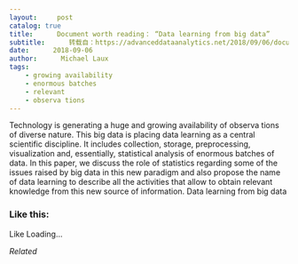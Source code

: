 ```yaml
---
layout:     post
catalog: true
title:      Document worth reading： “Data learning from big data”
subtitle:      转载自：https://advanceddataanalytics.net/2018/09/06/document-worth-reading-data-learning-from-big-data/
date:      2018-09-06
author:      Michael Laux
tags:
    - growing availability
    - enormous batches
    - relevant
    - observa tions
---
```


Technology is generating a huge and growing availability of observa tions of diverse nature. This big data is placing data learning as a central scientific discipline. It includes collection, storage, preprocessing, visualization and, essentially, statistical analysis of enormous batches of data. In this paper, we discuss the role of statistics regarding some of the issues raised by big data in this new paradigm and also propose the name of data learning to describe all the activities that allow to obtain relevant knowledge from this new source of information. Data learning from big data





### Like this:

Like Loading...


*Related*

